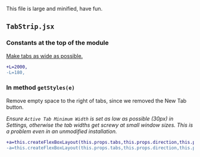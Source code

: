 This file is large and minified, have fun.

## `TabStrip.jsx`

### Constants at the top of the module
[Make tabs as wide as possible.](https://gist.github.com/Aldaviva/39e4472ab7a5ee50473de74df826d928)

```diff
+L=2000,
-L=180,
```

### In method `getStyles(e)`
Remove empty space to the right of tabs, since we removed the New Tab button.

*Ensure `Active Tab Minimum Width` is set as low as possible (30px) in Settings, otherwise the tab widths get screwy at small window sizes. This is a problem even in an unmodified installation.*
```diff
+a=this.createFlexBoxLayout(this.props.tabs,this.props.direction,this.props.maxWidth+60,this.props.maxHeight
-a=this.createFlexBoxLayout(this.props.tabs,this.props.direction,this.props.maxWidth,this.props.maxHeight
```
